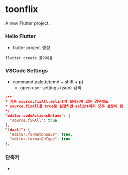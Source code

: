 # toonflix

A new Flutter project.

### Hello Flutter

- flutter project 생성

```
flutter create 폴더이름
```

### VSCode Settings

- command palette(cmd + shift + p)
  - open user settings (json) 검색

```json
/**
* 기존 source.fixAll.eslint가 설정되어 있는 경우에도
* source.fixAll을 true로 설정하면 eslint까지 모두 설정이 됨
*/
"editor.codeActionsOnSave": {
  "source.fixAll": true
},
"[dart]": {
  "editor.formatOnSave": true,
  "editor.formatOnType": true
},
```

### 단축키

-
